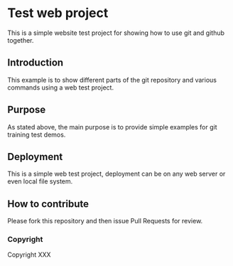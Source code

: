 # Test web project

This is a simple website test project for
showing how to use git and github together.

## Introduction

This example is to show different parts
of the git repository and various commands
using a web test project.

## Purpose

As stated above, the main purpose is to
provide simple examples for git training test demos.

## Deployment

This is a simple web test project, deployment
can be on any web server or even local file system.

## How to contribute

Please fork this repository and then issue Pull Requests for review.



### Copyright

Copyright XXX
